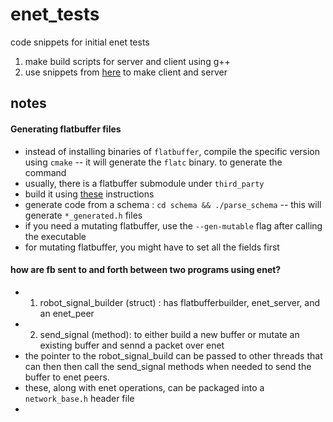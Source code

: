 # enet_tests

code snippets for initial enet tests

1. make build scripts for server and client using g++
2. use snippets from [here](http://enet.bespin.org/Tutorial.html#CreateServer) to make client and server


## notes

#### Generating flatbuffer files
- instead of installing binaries of `flatbuffer`, compile the specific version using `cmake` -- it will generate the `flatc` binary. to generate the command
- usually, there is a flatbuffer submodule under `third_party`
- build it using [these](https://github.com/google/flatbuffers?tab=readme-ov-file#quick-start) instructions
- generate code from a schema : `cd schema && ./parse_schema` -- this will generate `*_generated.h` files 
- if you need a mutating flatbuffer, use the `--gen-mutable` flag after calling the executable
- for mutating flatbuffer, you might have to set all the fields first

#### how are fb sent to and forth between two programs using enet?
- 1. robot_signal_builder (struct) : has flatbufferbuilder, enet_server, and an enet_peer
- 2. send_signal (method): to either build a new buffer or mutate an existing buffer and sennd a packet over enet
- the pointer to the robot_signal_build can be passed to other threads that can then then call the send_signal methods when needed to send the buffer to enet peers. 
- these, along with enet operations, can be packaged into a `network_base.h` header file
- 
